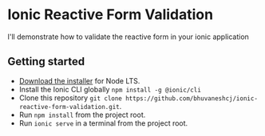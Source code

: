 # Ionic Reactive Form Validation

I'll demonstrate how to validate the reactive form in your ionic application

## Getting started

- [Download the installer](https://nodejs.org/) for Node LTS.
- Install the Ionic CLI globally `npm install -g @ionic/cli`
- Clone this repository `git clone https://github.com/bhuvaneshcj/ionic-reactive-form-validation.git`.
- Run `npm install` from the project root.
- Run `ionic serve` in a terminal from the project root.
